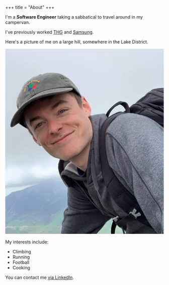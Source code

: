 +++
title = "About"
+++

I'm a **Software Engineer**  taking a sabbatical to travel around in my campervan.

I've previously worked [THG](https://www.thg.com) and [Samsung](https://samsung.com). 

Here's a picture of me on a large hill, somewhere in the Lake District.

![My face](me.jpeg)

My interests include:
- Climbing
- Running
- Football
- Cooking

You can contact me [via LinkedIn](https://www.linkedin.com/in/lukebsilver/).
